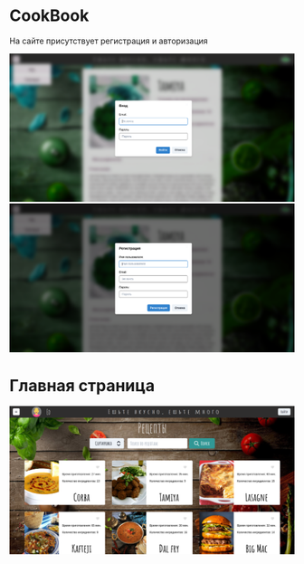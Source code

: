 <h1> CookBook</h1>
<p>На сайте присутствует регистрация и авторизация</p>



![Авторизация](https://github.com/EdKhismatov/cookbook/blob/main/авторизация.png)
![Регистрация](https://github.com/EdKhismatov/cookbook/blob/main/регистрация.png)


<h1>Главная страница</h1>

![Главная](https://github.com/EdKhismatov/cookbook/blob/main/главная.png)

